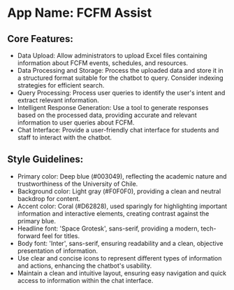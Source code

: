 # **App Name**: FCFM Assist

## Core Features:

- Data Upload: Allow administrators to upload Excel files containing information about FCFM events, schedules, and resources.
- Data Processing and Storage: Process the uploaded data and store it in a structured format suitable for the chatbot to query. Consider indexing strategies for efficient search.
- Query Processing: Process user queries to identify the user's intent and extract relevant information.
- Intelligent Response Generation: Use a tool to generate responses based on the processed data, providing accurate and relevant information to user queries about FCFM.
- Chat Interface: Provide a user-friendly chat interface for students and staff to interact with the chatbot.

## Style Guidelines:

- Primary color: Deep blue (#003049), reflecting the academic nature and trustworthiness of the University of Chile.
- Background color: Light gray (#F0F0F0), providing a clean and neutral backdrop for content.
- Accent color: Coral (#D62828), used sparingly for highlighting important information and interactive elements, creating contrast against the primary blue.
- Headline font: 'Space Grotesk', sans-serif, providing a modern, tech-forward feel for titles.
- Body font: 'Inter', sans-serif, ensuring readability and a clean, objective presentation of information.
- Use clear and concise icons to represent different types of information and actions, enhancing the chatbot's usability.
- Maintain a clean and intuitive layout, ensuring easy navigation and quick access to information within the chat interface.